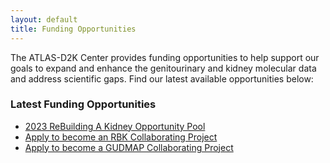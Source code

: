 ```yaml
---
layout: default
title: Funding Opportunities
---
```


The ATLAS-D2K Center provides funding opportunities to help support our goals to expand and enhance the genitourinary and kidney molecular data and address scientific gaps. Find our latest available opportunities below:

### Latest Funding Opportunities
- [2023 ReBuilding A Kidney Opportunity Pool](/collaboration/op-pool/2023-rbk/)
- [Apply to become an RBK Collaborating Project](/collaboration/rbk-collab/)
- [Apply to become a GUDMAP Collaborating Project](/collaboration/gudmap-collab/)
